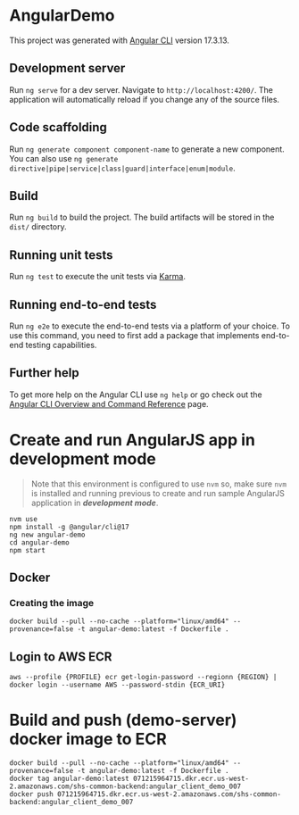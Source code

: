 # AngularDemo

This project was generated with [Angular CLI](https://github.com/angular/angular-cli) version 17.3.13.

## Development server

Run `ng serve` for a dev server. Navigate to `http://localhost:4200/`. The application will automatically reload if you change any of the source files.

## Code scaffolding

Run `ng generate component component-name` to generate a new component. You can also use `ng generate directive|pipe|service|class|guard|interface|enum|module`.

## Build

Run `ng build` to build the project. The build artifacts will be stored in the `dist/` directory.

## Running unit tests

Run `ng test` to execute the unit tests via [Karma](https://karma-runner.github.io).

## Running end-to-end tests

Run `ng e2e` to execute the end-to-end tests via a platform of your choice. To use this command, you need to first add a package that implements end-to-end testing capabilities.

## Further help

To get more help on the Angular CLI use `ng help` or go check out the [Angular CLI Overview and Command Reference](https://angular.io/cli) page.

# Create and run AngularJS app in development mode
> Note that this environment is configured to use `nvm` so, make sure `nvm` is installed and running previous to create and run sample AngularJS application in ***development mode***.
```
nvm use
npm install -g @angular/cli@17
ng new angular-demo
cd angular-demo
npm start
```

## Docker
### Creating the image
```
docker build --pull --no-cache --platform="linux/amd64" --provenance=false -t angular-demo:latest -f Dockerfile .
```

## Login to AWS ECR
```
aws --profile {PROFILE} ecr get-login-password --regionn {REGION} | docker login --username AWS --password-stdin {ECR_URI}
```

# Build and push (demo-server) docker image to ECR
```
docker build --pull --no-cache --platform="linux/amd64" --provenance=false -t angular-demo:latest -f Dockerfile .
docker tag angular-demo:latest 071215964715.dkr.ecr.us-west-2.amazonaws.com/shs-common-backend:angular_client_demo_007
docker push 071215964715.dkr.ecr.us-west-2.amazonaws.com/shs-common-backend:angular_client_demo_007
```
